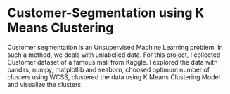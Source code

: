 # Customer-Segmentation using K Means Clustering
Customer segmentation is an Unsupervised Machine Learning problem. In such a method, we deals with unlabelled data. For this project, I collected Customer dataset of a famous mall from Kaggle. I explored the data with pandas, numpy, matplotlib and seaborn, choosed optimum number of clusters using WCSS, clustered the data using K Means Clustering Model and visualize the clusters. 
